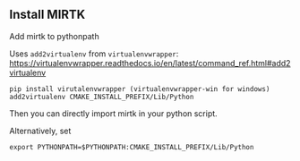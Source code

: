 ## Install MIRTK

Add mirtk to pythonpath

Uses `add2virtualenv` from `virtualenvwrapper`: https://virtualenvwrapper.readthedocs.io/en/latest/command_ref.html#add2virtualenv

```
pip install virutalenvwrapper (virtualenvwrapper-win for windows)
add2virtualenv CMAKE_INSTALL_PREFIX/Lib/Python
```

Then you can directly import mirtk in your python script.

Alternatively, set 
```
export PYTHONPATH=$PYTHONPATH:CMAKE_INSTALL_PREFIX/Lib/Python
```